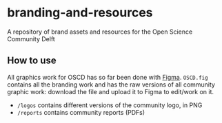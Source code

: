# branding-and-resources
A repository of brand assets and resources for the Open Science Community Delft

## How to use
All graphics work for OSCD has so far been done with [Figma](https://figma.com).
`OSCD.fig` contains all the branding work and has the raw versions of all community graphic work: download the file and upload it to Figma to edit/work on it.

* `/logos` contains different versions of the community logo, in PNG
* `/reports` contains community reports (PDFs)
